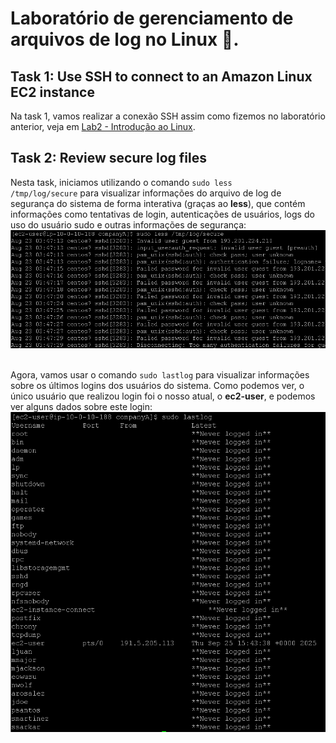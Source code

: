 # Laboratório de gerenciamento de arquivos de log no Linux 🐧.


## Task 1: Use SSH to connect to an Amazon Linux EC2 instance

Na task 1, vamos realizar a conexão SSH assim como fizemos no laboratório anterior, veja em [Lab2 - Introdução ao Linux](https://github.com/RodrigoArraes07/Labs-AWS/blob/main/Lab2-IntroducaoLinux/README.md).

## Task 2: Review secure log files

Nesta task, iniciamos utilizando o comando <code>sudo less /tmp/log/secure</code> para visualizar informações do arquivo de log de segurança do sistema de forma interativa (graças ao **less**), que contém informações como tentativas de login, autenticações de usuários, logs do uso do usuário sudo e outras informações de segurança: <br>
![](images/2025-09-25-12-44-43.png) <br> <br>

Agora, vamos usar o comando <code>sudo lastlog</code> para visualizar informações sobre os últimos logins dos usuários do sistema. Como podemos ver, o único usuário que realizou login foi o nosso atual, o **ec2-user**, e podemos ver alguns dados sobre este login: <br>
![](images/2025-09-25-12-45-22.png)